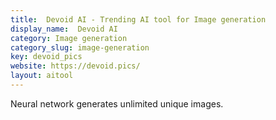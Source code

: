 ```yaml
---
title:  Devoid AI - Trending AI tool for Image generation
display_name:  Devoid AI
category: Image generation
category_slug: image-generation
key: devoid_pics
website: https://devoid.pics/
layout: aitool
---
```


Neural network generates unlimited unique images.
